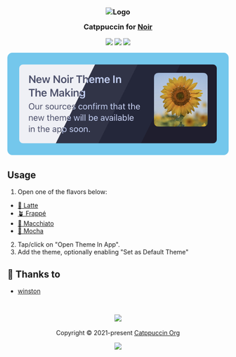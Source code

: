 <h3 align="center">
	<img src="https://raw.githubusercontent.com/catppuccin/catppuccin/main/assets/logos/exports/1544x1544_circle.png" width="100" alt="Logo"/><br/>
	<img src="https://raw.githubusercontent.com/catppuccin/catppuccin/main/assets/misc/transparent.png" height="30" width="0px"/>
	Catppuccin for <a href="https://getnoir.app/">Noir</a>
	<img src="https://raw.githubusercontent.com/catppuccin/catppuccin/main/assets/misc/transparent.png" height="30" width="0px"/>
</h3>

<p align="center">
	<a href="https://github.com/catppuccin/noir/stargazers"><img src="https://img.shields.io/github/stars/catppuccin/noir?colorA=363a4f&colorB=b7bdf8&style=for-the-badge"></a>
	<a href="https://github.com/catppuccin/noir/issues"><img src="https://img.shields.io/github/issues/catppuccin/noir?colorA=363a4f&colorB=f5a97f&style=for-the-badge"></a>
	<a href="https://github.com/catppuccin/noir/contributors"><img src="https://img.shields.io/github/contributors/catppuccin/noir?colorA=363a4f&colorB=a6da95&style=for-the-badge"></a>
</p>

<p align="center">
	<img src="https://raw.githubusercontent.com/catppuccin/noir/main/assets/screenshot.png"/>
</p>

## Usage

1. Open one of the flavors below:
  - [🌻 Latte](https://getnoir.app/theme/?name=Catppuccin%20Latte&bg=eff1f5&text=4c4f69)
  - [🪴 Frappé](https://getnoir.app/theme/?name=Catppuccin%20Frappe&bg=303446&text=c6d0f5)
  - [🌺 Macchiato](https://getnoir.app/theme/?name=Catppuccin%20Macchiato&bg=24273a&text=cad3f5)
  - [🌿 Mocha](https://getnoir.app/theme/?name=Catppuccin%20Mocha&bg=1e1e2e&text=cdd6f4)
2. Tap/click on "Open Theme In App".
3. Add the theme, optionally enabling "Set as Default Theme"

## 💝 Thanks to

- [winston](https://github.com/nekowinston)

&nbsp;

<p align="center">
	<img src="https://raw.githubusercontent.com/catppuccin/catppuccin/main/assets/footers/gray0_ctp_on_line.svg?sanitize=true" />
</p>

<p align="center">
	Copyright &copy; 2021-present <a href="https://github.com/catppuccin" target="_blank">Catppuccin Org</a>
</p>

<p align="center">
	<a href="https://github.com/catppuccin/catppuccin/blob/main/LICENSE"><img src="https://img.shields.io/static/v1.svg?style=for-the-badge&label=License&message=MIT&logoColor=d9e0ee&colorA=363a4f&colorB=b7bdf8"/></a>
</p>
